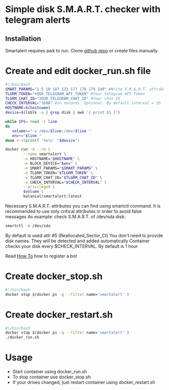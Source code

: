 # Simple disk S.M.A.R.T. checker with telegram alerts

## Installation

Smartalert requires awk to run.
Clone [github repo](https://github.com/balanila/smartalert.git "Project page on GitHub") or create files manually

# Create and edit docker_run.sh file

```sh
#!/bin/bash
SMART_PARAMS="1 5 10 187 123 177 178 179 240" #Write S.M.A.R.T. attrubutes space separated
TLGRM_TOKEN="YOUR_TELEGRAM_API_TOKEN" #Your telegram API Token
TLGRM_CHAT_ID="YOUR_TELEGRAM_CHAT_ID" #Your chat ID
CHECK_INTERVAL="3600" #in seconds. Optional. By default interval = 1h
HOSTNAME=$(hostname)
device=$(lsblk -a | grep disk | awk '{ print $1 }')

while IFS= read -r line
do
   volume+="-v /dev/$line:/dev/$line "
   env+="$line "
done < <(printf '%s\n' "$device")

docker run -d --rm \
        --name smartalert \
        -e HOSTNAME="$HOSTNAME" \
        -e BLOCK_DEVICE="$env" \
        -e SMART_PARAMS="$SMART_PARAMS" \
        -e TLGRM_TOKEN="$TLGRM_TOKEN" \
        -e TLGRM_CHAT_ID="$TLGRM_CHAT_ID" \
        -e CHECK_INTERVAL="$CHECK_INTERVAL" \
        --privileged \
        $volume \
        balanial/smartalert:latest
```

Necessary S.M.A.R.T. attributes you can find using smartctl command. 
It is recommended to use only critical attributes in order to avoid false messages
As example: check S.M.A.R.T. of /dev/sda disk:
```sh
smartctl -A /dev/sda
```
By default is used attr #5 (Reallocated_Sector_Ct)
You don't need to provide disk names. They will be detected and added automatically
Container checks your disk every $CHECK_INTERVAL. By default is 1 hour

Read [How To](https://core.telegram.org/bots#3-how-do-i-create-a-bot "Telegram HowTo") how to register a bot

# Create docker_stop.sh
```sh
#!/bin/bash
docker stop $(docker ps -q --filter name='smartalert' )
```

# Create docker_restart.sh
```sh
#!/bin/bash
docker stop $(docker ps -q --filter name='smartalert' )
./docker_run.sh
```

# Usage
- Start container using docker_run.sh
- To stop container use docker_stop.sh
- If your drives changed, just restart container using docker_restart.sh


